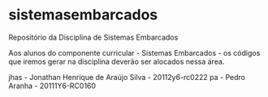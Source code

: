# sistemasembarcados
Repositório da Disciplina de Sistemas Embarcados

Aos alunos do componente curricular - Sistemas Embarcados - os códigos que iremos gerar na disciplina deverão ser alocados nessa área.

jhas - Jonathan Henrique de Araújo Silva - 20112y6-rc0222
pa - Pedro Aranha - 20111Y6-RC0160
